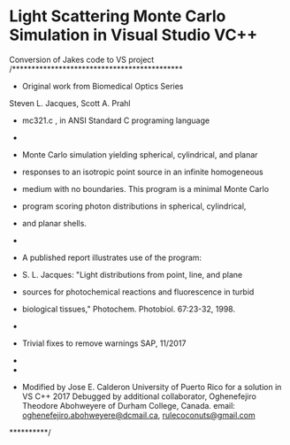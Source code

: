 # Light Scattering Monte Carlo Simulation in Visual Studio VC++
Conversion of Jakes code to VS project
/********************************************

* Original work from Biomedical Optics Series

Steven L. Jacques, Scott A. Prahl 

 *  mc321.c    , in ANSI Standard C programing language

 *

 *  Monte Carlo simulation yielding spherical, cylindrical, and planar

 *    responses to an isotropic point source in an infinite homogeneous

 *    medium with no boundaries. This program is a minimal Monte Carlo

 *    program scoring photon distributions in spherical, cylindrical,

 *    and planar shells.

 *

 *  A published report illustrates use of the program:

 *    S. L. Jacques: "Light distributions from point, line, and plane

 *    sources for photochemical reactions and fluorescence in turbid

 *    biological tissues," Photochem. Photobiol. 67:23-32, 1998.

 *

 *  Trivial fixes to remove warnings SAP, 11/2017

 *

 *

 *  Modified by Jose E. Calderon University of Puerto Rico for a solution in VS C++ 2017
 Debugged by additional collaborator, Oghenefejiro Theodore Abohweyere of Durham College, Canada. email: oghenefejiro.abohweyere@dcmail.ca, rulecoconuts@gmail.com

 **********/
